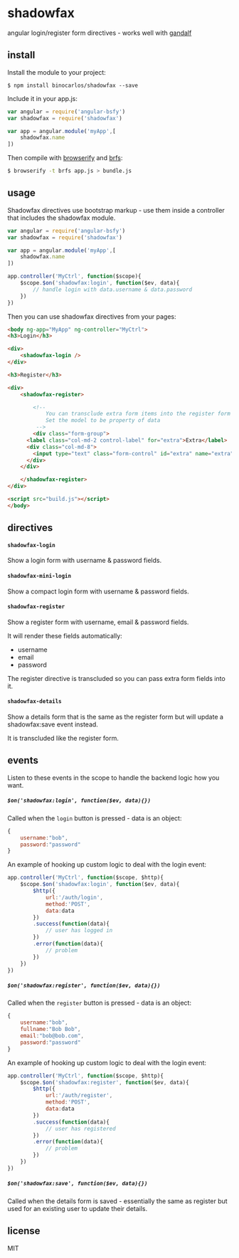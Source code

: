 shadowfax
=========

angular login/register form directives - works well with [gandalf](https://github.com/binocarlos/gandalf)

## install

Install the module to your project:

```
$ npm install binocarlos/shadowfax --save
```

Include it in your app.js:

```js
var angular = require('angular-bsfy')
var shadowfax = require('shadowfax')

var app = angular.module('myApp',[
    shadowfax.name
])
```

Then compile with [browserify](https://github.com/substack/node-browserify) and [brfs](https://github.com/substack/brfs):

```bash
$ browserify -t brfs app.js > bundle.js
```

## usage

Shadowfax directives use bootstrap markup - use them inside a controller that includes the shadowfax module.

```js
var angular = require('angular-bsfy')
var shadowfax = require('shadowfax')

var app = angular.module('myApp',[
    shadowfax.name
])

app.controller('MyCtrl', function($scope){
	$scope.$on('shadowfax:login', function($ev, data){
		// handle login with data.username & data.password
	})
})
```

Then you can use shadowfax directives from your pages:

```html
<body ng-app="MyApp" ng-controller="MyCtrl">
<h3>Login</h3>

<div>
	<shadowfax-login />
</div>

<h3>Register</h3>

<div>
	<shadowfax-register>

		<!--
			You can transclude extra form items into the register form
			Set the model to be property of data
		 -->
		<div class="form-group">
      <label class="col-md-2 control-label" for="extra">Extra</label>
      <div class="col-md-8">
        <input type="text" class="form-control" id="extra" name="extra" placeholder="Confirm Password" ng-model="data.extra" required>
      </div>
    </div>

	</shadowfax-register>
</div>

<script src="build.js"></script>
</body>
```

## directives

#### `shadowfax-login`

Show a login form with username & password fields.

#### `shadowfax-mini-login`

Show a compact login form with username & password fields.

#### `shadowfax-register`

Show a register form with username, email & password fields.

It will render these fields automatically:

 * username
 * email
 * password

The register directive is transcluded so you can pass extra form fields into it.

#### `shadowfax-details`

Show a details form that is the same as the register form but will update a shadowfax:save event instead.

It is transcluded like the register form.

## events

Listen to these events in the scope to handle the backend logic how you want.

##### `$on('shadowfax:login', function($ev, data){})`

Called when the `login` button is pressed - data is an object:

```js
{
	username:"bob",
	password:"password"
}
```

An example of hooking up custom logic to deal with the login event:

```js
app.controller('MyCtrl', function($scope, $http){
	$scope.$on('shadowfax:login', function($ev, data){
		$http({
			url:'/auth/login',
			method:'POST',
			data:data
		})
		.success(function(data){
			// user has logged in
		})
		.error(function(data){
			// problem
		})
	})
})
```

##### `$on('shadowfax:register', function($ev, data){})`

Called when the `register` button is pressed - data is an object:

```js
{
	username:"bob",
	fullname:"Bob Bob",
	email:"bob@bob.com",
	password:"password"
}
```

An example of hooking up custom logic to deal with the login event:

```js
app.controller('MyCtrl', function($scope, $http){
	$scope.$on('shadowfax:register', function($ev, data){
		$http({
			url:'/auth/register',
			method:'POST',
			data:data
		})
		.success(function(data){
			// user has registered
		})
		.error(function(data){
			// problem
		})
	})
})
```

##### `$on('shadowfax:save', function($ev, data){})`

Called when the details form is saved - essentially the same as register but used for an existing user to update their details.

## license

MIT